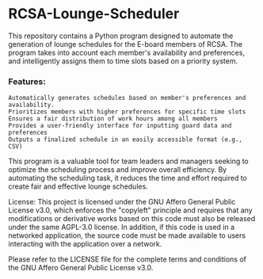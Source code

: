 # RCSA-Lounge-Scheduler
This repository contains a Python program designed to automate the generation of lounge schedules for the E-board members of RCSA. The program takes into account each member's availability and preferences, and intelligently assigns them to time slots based on a priority system.

### Features:

    Automatically generates schedules based on member's preferences and availability.
    Prioritizes members with higher preferences for specific time slots
    Ensures a fair distribution of work hours among all members
    Provides a user-friendly interface for inputting guard data and preferences
    Outputs a finalized schedule in an easily accessible format (e.g., CSV)

This program is a valuable tool for team leaders and managers seeking to optimize the scheduling process and improve overall efficiency. By automating the scheduling task, it reduces the time and effort required to create fair and effective lounge schedules.

License: This project is licensed under the GNU Affero General Public License v3.0, which enforces the "copyleft" principle and requires that any modifications or derivative works based on this code must also be released under the same AGPL-3.0 license. In addition, if this code is used in a networked application, the source code must be made available to users interacting with the application over a network. 

Please refer to the LICENSE file for the complete terms and conditions of the GNU Affero General Public License v3.0.
